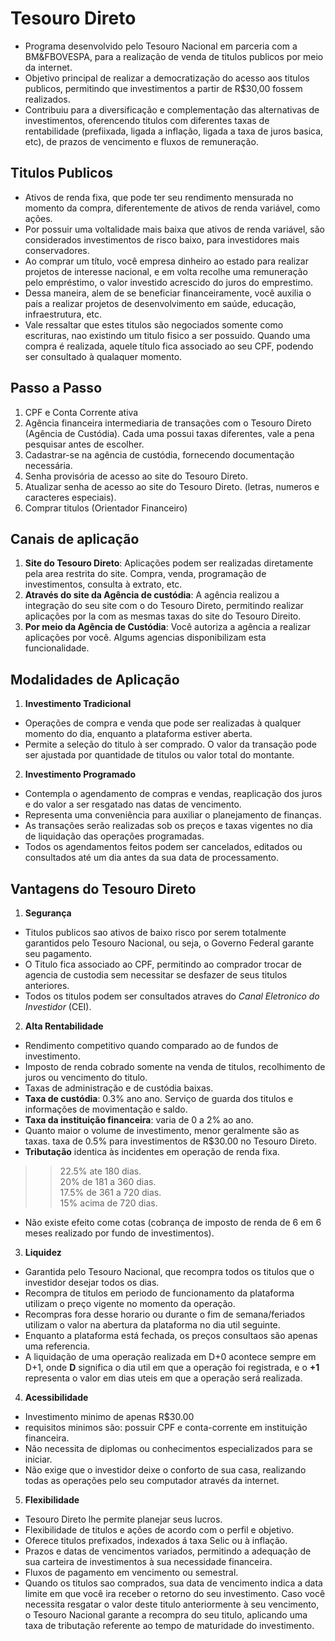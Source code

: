 # Tesouro Direto
* Programa desenvolvido pelo Tesouro Nacional em parceria com a BM&FBOVESPA, para a realização de venda de titulos publicos por meio da internet. 
* Objetivo principal de realizar a democratização do acesso aos titulos publicos, permitindo que investimentos a partir de R$30,00 fossem realizados.
* Contribuiu para a diversificação e complementação das alternativas de investimentos, oferencendo titulos com diferentes taxas de rentabilidade (prefiixada, ligada a inflação, ligada a taxa de juros basica, etc), de prazos de vencimento e fluxos de remuneração.

## Titulos Publicos
* Ativos de renda fixa, que pode ter seu rendimento mensurada no momento da compra, diferentemente de ativos de renda variável, como ações.
* Por possuir uma voltalidade mais baixa que ativos de renda variável, são considerados investimentos de risco baixo, para investidores mais conservadores.
* Ao comprar um título, você empresa dinheiro ao estado para realizar projetos de interesse nacional, e em volta recolhe uma remuneração pelo empréstimo, o valor investido acrescido do juros do emprestimo.
* Dessa maneira, alem de se beneficiar financeiramente, você auxilia o país a realizar projetos de desenvolvimento em saúde, educação, infraestrutura, etc.
* Vale ressaltar que estes titulos são negociados somente como escrituras, nao existindo um titulo fisico a ser possuido. Quando uma compra é realizada, aquele título fica associado ao seu CPF, podendo ser consultado à qualaquer momento.

## Passo a Passo 
1. CPF e Conta Corrente ativa
2. Agência financeira intermediaria de transações com o Tesouro Direto (Agência de Custódia). Cada uma possui taxas diferentes, vale a pena pesquisar antes de escolher.
3. Cadastrar-se na agência de custódia, fornecendo documentação necessária.
4. Senha provisória de acesso ao site do Tesouro Direto.
5. Atualizar senha de acesso ao site do Tesouro Direto. (letras, numeros e caracteres especiais).
6. Comprar titulos (Orientador Financeiro)

## Canais de aplicação
1. **Site do Tesouro Direto**: Aplicações podem ser realizadas diretamente pela area restrita do site. Compra, venda, programação de investimentos, consulta à extrato, etc.
2. **Através do site da Agência de custódia**: A agência realizou a integração do seu site com o do Tesouro Direto, permitindo realizar aplicações por la com as mesmas taxas do site do Tesouro Direito.
3. **Por meio da Agência de Custódia**: Você autoriza a agência a realizar aplicações por você. Algums agencias disponibilizam esta funcionalidade.

## Modalidades de Aplicação
1. **Investimento Tradicional**
  * Operações de compra e venda que pode ser realizadas à qualquer momento do dia, enquanto a plataforma estiver aberta.
  * Permite a seleção do titulo à ser comprado. O valor da transação pode ser ajustada por quantidade de titulos ou valor total do montante.

2. **Investimento Programado**
  * Contempla o agendamento de compras e vendas, reaplicação dos juros e do valor a ser resgatado nas datas de vencimento.
  * Representa uma conveniência para auxiliar o planejamento de finanças.
  * As transações serão realizadas sob os preços e taxas vigentes no dia de liquidação das operações programadas.
  * Todos os agendamentos feitos podem ser cancelados, editados ou consultados até um dia antes da sua data de processamento.

## Vantagens do Tesouro Direto
1. **Segurança**
  * Titulos publicos sao ativos de baixo risco por serem totalmente garantidos pelo Tesouro Nacional, ou seja, o Governo Federal garante seu pagamento.
  * O Titulo fica associado ao CPF, permitindo ao comprador trocar de agencia de custodia sem necessitar se desfazer de seus titulos anteriores.
  * Todos os titulos podem ser consultados atraves do _Canal Eletronico do Investidor_ (CEI).

2. **Alta Rentabilidade**
  * Rendimento competitivo quando comparado ao de fundos de investimento.
  * Imposto de renda cobrado somente na venda de titulos, recolhimento de juros ou vencimento do titulo.
  * Taxas de administração e de custódia baixas.
  * **Taxa de custódia**: 0.3% ano ano. Serviço de guarda dos titulos e informações de movimentação e saldo.
  * **Taxa da instituição financeira**: varia de 0 a 2% ao ano.
  * Quanto maior o volume de investimento, menor geralmente são as taxas. taxa de 0.5% para investimentos de R$30.00 no Tesouro Direto.
  * **Tributação** identica às incidentes em operação de renda fixa. 
  >> 22.5% ate 180 dias.  
  >> 20% de 181 a 360 dias.  
  >> 17.5% de 361 a 720 dias.  
  >> 15% acima de 720 dias.
  * Não existe efeito come cotas (cobrança de imposto de renda de 6 em 6 meses realizado por fundo de investimentos).

3. **Liquidez**
  * Garantida pelo Tesouro Nacional, que recompra todos os titulos que o investidor desejar todos os dias.
  * Recompra de titulos em periodo de funcionamento da plataforma utilizam o preço vigente no momento da operação.
  * Recompras fora desse horario ou durante o fim de semana/feriados utilizam o valor na abertura da plataforma no dia util seguinte.
  * Enquanto a plataforma está fechada, os preços consultaos são apenas uma referencia.
  * A liquidação de uma operação realizada em D+0 acontece sempre em D+1, onde **D** significa o dia util em que a operação foi registrada, e o **+1** representa o valor em dias uteis em que a operação será realizada.

4. **Acessibilidade** 
  * Investimento minimo de apenas R$30.00
  * requisitos minimos são: possuir CPF e conta-corrente em instituição financeira.
  * Não necessita de diplomas ou conhecimentos especializados para se iniciar.
  * Não exige que o investidor deixe o conforto de sua casa, realizando todas as operações pelo seu computador através da internet.

5. **Flexibilidade**
  * Tesouro Direto lhe permite planejar seus lucros.
  * Flexibilidade de titulos e ações de acordo com o perfil e objetivo.
  * Oferece titulos prefixados, indexados á taxa Selic ou à inflação.
  * Prazos e datas de vencimentos variados, permitindo a adequação de sua carteira de investimentos à sua necessidade financeira.
  * Fluxos de pagamento em vencimento ou semestral.
  * Quando os titulos sao comprados, sua data de vencimento indica a data limite em que você ira receber o retorno do seu investimento. Caso você necessita resgatar o valor deste titulo anteriormente à seu vencimento, o Tesouro Nacional garante a recompra do seu titulo, aplicando uma taxa de tributação referente ao tempo de maturidade do investimento.
